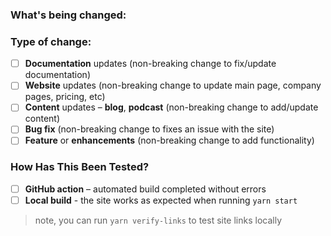 <!--
Thank you for contributing to this project! You must fill out the information below before we can review this pull request. We can triage your pull request to the best possible team for review if you explain why you're making a change (or linking to a pull request) and what changes you've made.

See our [CONTRIBUTING.md](/CONTRIBUTING.md) for information how to contribute.

Thanks again!
-->

### What's being changed:

<!-- Share artifacts of the changes, be they code snippets, GIFs or screenshots; whatever shares the most context. -->

### Type of change:

<!--Please delete options that are not relevant.-->

- [ ] **Documentation** updates (non-breaking change to fix/update documentation)
- [ ] **Website** updates (non-breaking change to update main page, company pages, pricing, etc)
- [ ] **Content** updates – **blog**, **podcast** (non-breaking change to add/update content)
- [ ] **Bug fix** (non-breaking change to fixes an issue with the site)
- [ ] **Feature** or **enhancements** (non-breaking change to add functionality)

### How Has This Been Tested?

<!-- Please select all options that apply -->

- [ ] **GitHub action** – automated build completed without errors
- [ ] **Local build** - the site works as expected when running `yarn start`

> note, you can run `yarn verify-links` to test site links locally
